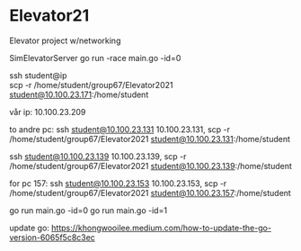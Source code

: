 # Elevator21
Elevator project w/networking

SimElevatorServer
go run -race main.go -id=0 

 ssh student@ip   
 scp -r /home/student/group67/Elevator2021 student@10.100.23.171:/home/student
 
 vår ip: 10.100.23.209

to andre pc: 
ssh student@10.100.23.131
10.100.23.131, scp -r /home/student/group67/Elevator2021 student@10.100.23.131:/home/student

ssh student@10.100.23.139
10.100.23.139, scp -r /home/student/group67/Elevator2021 student@10.100.23.139:/home/student

for pc 157:
ssh student@10.100.23.153
10.100.23.153, scp -r /home/student/group67/Elevator2021 student@10.100.23.157:/home/student

go run main.go -id=0
go run main.go -id=1


update go: https://khongwooilee.medium.com/how-to-update-the-go-version-6065f5c8c3ec
